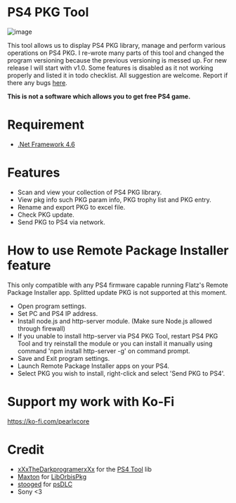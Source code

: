 # PS4 PKG Tool
![image](https://user-images.githubusercontent.com/36906814/87872280-9d30b780-c9e9-11ea-871e-c8514132394b.png)

This tool allows us to display PS4 PKG library, manage and perform various operations on PS4 PKG.
I re-wrote many parts of this tool and changed the program versioning because the previous versioning is messed up. For new release I will start with v1.0. Some features is disabled as it not working properly and listed it in todo checklist. All suggestion are welcome. Report if there any bugs [here](https://github.com/pearlxcore/PS4-PKG-Tool/issues).

**This is not a software which allows you to get free PS4 game.**

# Requirement
- [.Net Framework 4.6](https://www.microsoft.com/en-nz/download/details.aspx?id=48130)

# Features
- Scan and view your collection of PS4 PKG library.
- View pkg info such PKG param info, PKG trophy list and PKG entry.
- Rename and export PKG to excel file.
- Check PKG update.
- Send PKG to PS4 via network.

# How to use Remote Package Installer feature

This only compatible with any PS4 firmware capable running Flatz's Remote Package Installer app. Splitted update PKG is not supported at this moment.

- Open program settings.
- Set PC and PS4 IP address.
- Install node.js and http-server module. (Make sure Node.js allowed through firewall)
- If you unable to install http-server via PS4 PKG Tool, restart PS4 PKG Tool and try reinstall the module or you can install it manually using command 'npm install http-server -g' on command prompt.
- Save and Exit program settings.
- Launch Remote Package Installer apps on your PS4.
- Select PKG you wish to install, right-click and select 'Send PKG to PS4'.

# Support my work with Ko-Fi
https://ko-fi.com/pearlxcore

# Credit
- [xXxTheDarkprogramerxXx](https://github.com/xXxTheDarkprogramerxXx) for the [PS4 Tool](https://github.com/xXxTheDarkprogramerxXx/PS4_Tools) lib
- [Maxton](https://github.com/maxton) for [LibOrbisPkg](https://github.com/maxton/LibOrbisPkg)
- [stooged](https://github.com/stooged) for [psDLC](https://github.com/stooged/psDLC)
- Sony <3
